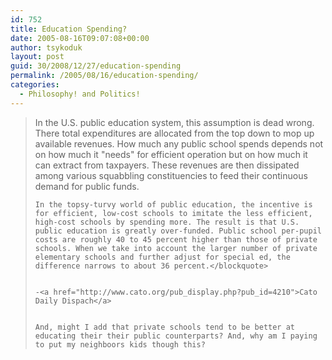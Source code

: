 ```yaml
---
id: 752
title: Education Spending?
date: 2005-08-16T09:07:08+00:00
author: tsykoduk
layout: post
guid: 30/2008/12/27/education-spending
permalink: /2005/08/16/education-spending/
categories:
  - Philosophy! and Politics!
---
```

<blockquote>In the U.S. public education system, this assumption is dead wrong. There total expenditures are allocated from the top down to mop up available revenues. How much any public school spends depends not on how much it "needs" for efficient operation but on how much it can extract from taxpayers. These revenues are then dissipated among various squabbling constituencies to feed their continuous demand for public funds.

	In the topsy-turvy world of public education, the incentive is for efficient, low-cost schools to imitate the less efficient, high-cost schools by spending more. The result is that U.S. public education is greatly over-funded. Public school per-pupil costs are roughly 40 to 45 percent higher than those of private schools. When we take into account the larger number of private elementary schools and further adjust for special ed, the difference narrows to about 36 percent.</blockquote>


	-<a href="http://www.cato.org/pub_display.php?pub_id=4210">Cato Daily Dispach</a>


	And, might I add that private schools tend to be better at educating their their public counterparts? And, why am I paying to put my neighboors kids though this?